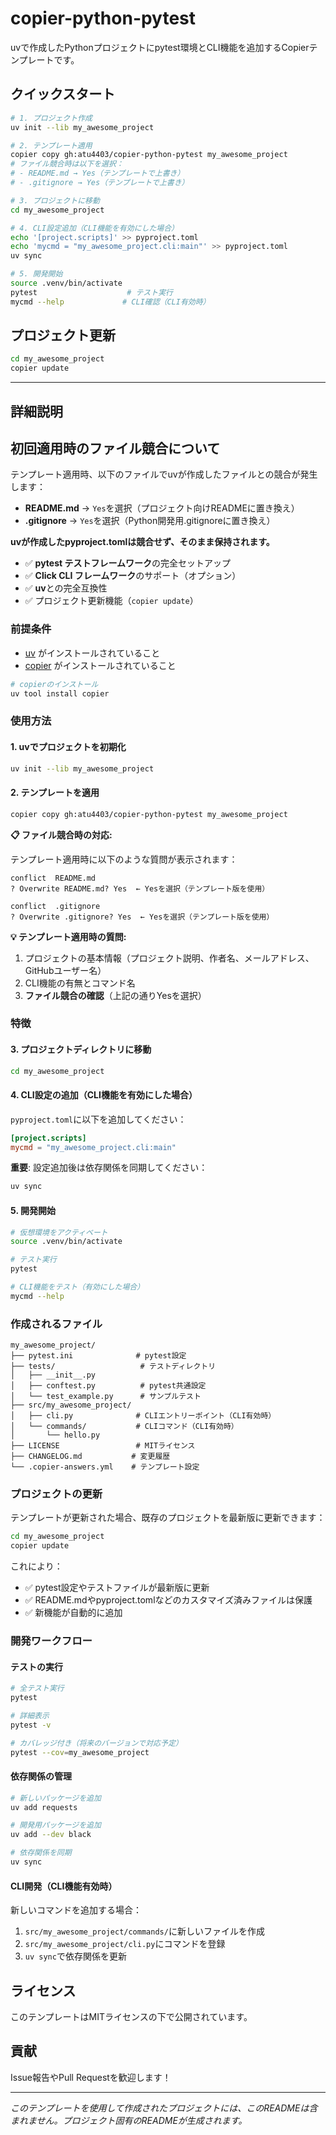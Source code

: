 # copier-python-pytest

uvで作成したPythonプロジェクトにpytest環境とCLI機能を追加するCopierテンプレートです。

## クイックスタート

```bash
# 1. プロジェクト作成
uv init --lib my_awesome_project

# 2. テンプレート適用
copier copy gh:atu4403/copier-python-pytest my_awesome_project
# ファイル競合時は以下を選択：
# - README.md → Yes（テンプレートで上書き）
# - .gitignore → Yes（テンプレートで上書き）

# 3. プロジェクトに移動
cd my_awesome_project

# 4. CLI設定追加（CLI機能を有効にした場合）
echo '[project.scripts]' >> pyproject.toml
echo 'mycmd = "my_awesome_project.cli:main"' >> pyproject.toml
uv sync

# 5. 開発開始
source .venv/bin/activate
pytest                    # テスト実行
mycmd --help             # CLI確認（CLI有効時）
```

## プロジェクト更新

```bash
cd my_awesome_project
copier update
```

---

## 詳細説明

## 初回適用時のファイル競合について

テンプレート適用時、以下のファイルでuvが作成したファイルとの競合が発生します：

- **README.md** → `Yes`を選択（プロジェクト向けREADMEに置き換え）
- **.gitignore** → `Yes`を選択（Python開発用.gitignoreに置き換え）

**uvが作成したpyproject.tomlは競合せず、そのまま保持されます。**

- ✅ **pytest テストフレームワーク**の完全セットアップ
- ✅ **Click CLI フレームワーク**のサポート（オプション）
- ✅ **uv**との完全互換性
- ✅ プロジェクト更新機能（`copier update`）

### 前提条件

- [uv](https://docs.astral.sh/uv/) がインストールされていること
- [copier](https://copier.readthedocs.io/) がインストールされていること

```bash
# copierのインストール
uv tool install copier
```

### 使用方法

#### 1. uvでプロジェクトを初期化

```bash
uv init --lib my_awesome_project
```

#### 2. テンプレートを適用

```bash
copier copy gh:atu4403/copier-python-pytest my_awesome_project
```

**📋 ファイル競合時の対応:**

テンプレート適用時に以下のような質問が表示されます：

```
conflict  README.md
? Overwrite README.md? Yes  ← Yesを選択（テンプレート版を使用）

conflict  .gitignore  
? Overwrite .gitignore? Yes  ← Yesを選択（テンプレート版を使用）
```

**💡 テンプレート適用時の質問:**

1. プロジェクトの基本情報（プロジェクト説明、作者名、メールアドレス、GitHubユーザー名）
2. CLI機能の有無とコマンド名
3. **ファイル競合の確認**（上記の通りYesを選択）

### 特徴

#### 3. プロジェクトディレクトリに移動

```bash
cd my_awesome_project
```

#### 4. CLI設定の追加（CLI機能を有効にした場合）

`pyproject.toml`に以下を追加してください：

```toml
[project.scripts]
mycmd = "my_awesome_project.cli:main"
```

**重要**: 設定追加後は依存関係を同期してください：

```bash
uv sync
```

#### 5. 開発開始

```bash
# 仮想環境をアクティベート
source .venv/bin/activate

# テスト実行
pytest

# CLI機能をテスト（有効にした場合）
mycmd --help
```

### 作成されるファイル

```
my_awesome_project/
├── pytest.ini              # pytest設定
├── tests/                   # テストディレクトリ
│   ├── __init__.py
│   ├── conftest.py          # pytest共通設定
│   └── test_example.py      # サンプルテスト
├── src/my_awesome_project/
│   ├── cli.py              # CLIエントリーポイント（CLI有効時）
│   └── commands/           # CLIコマンド（CLI有効時）
│       └── hello.py
├── LICENSE                 # MITライセンス
├── CHANGELOG.md           # 変更履歴
└── .copier-answers.yml    # テンプレート設定
```

### プロジェクトの更新

テンプレートが更新された場合、既存のプロジェクトを最新版に更新できます：

```bash
cd my_awesome_project
copier update
```

これにより：
- ✅ pytest設定やテストファイルが最新版に更新
- ✅ README.mdやpyproject.tomlなどのカスタマイズ済みファイルは保護
- ✅ 新機能が自動的に追加

### 開発ワークフロー

#### テストの実行

```bash
# 全テスト実行
pytest

# 詳細表示
pytest -v

# カバレッジ付き（将来のバージョンで対応予定）
pytest --cov=my_awesome_project
```

#### 依存関係の管理

```bash
# 新しいパッケージを追加
uv add requests

# 開発用パッケージを追加
uv add --dev black

# 依存関係を同期
uv sync
```

#### CLI開発（CLI機能有効時）

新しいコマンドを追加する場合：

1. `src/my_awesome_project/commands/`に新しいファイルを作成
2. `src/my_awesome_project/cli.py`にコマンドを登録
3. `uv sync`で依存関係を更新

## ライセンス

このテンプレートはMITライセンスの下で公開されています。

## 貢献

Issue報告やPull Requestを歓迎します！

---

*このテンプレートを使用して作成されたプロジェクトには、このREADMEは含まれません。プロジェクト固有のREADMEが生成されます。*
